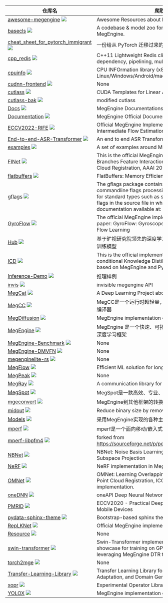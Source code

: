 | 仓库名 | 爬取的简介 |
|-------|-----------|
| [awesome-megengine](https://github.com/MegEngine/awesome-megengine) <a href='https://github.com/MegEngine/awesome-megengine'><img src='https://img.shields.io/github/stars/MegEngine/awesome-megengine?style=social' /></a> | Awesome Resources about MegEngine |
| [basecls](https://github.com/MegEngine/basecls) <a href='https://github.com/MegEngine/basecls'><img src='https://img.shields.io/github/stars/MegEngine/basecls?style=social' /></a> | A codebase & model zoo for pretrained backbone based on MegEngine. |
| [cheat_sheet_for_pytorch_immigrant](https://github.com/MegEngine/cheat_sheet_for_pytorch_immigrant) <a href='https://github.com/MegEngine/cheat_sheet_for_pytorch_immigrant'><img src='https://img.shields.io/github/stars/MegEngine/cheat_sheet_for_pytorch_immigrant?style=social' /></a> | 一份给从 PyTorch 迁移过来的用户的小抄 |
| [cpp_redis](https://github.com/MegEngine/cpp_redis) <a href='https://github.com/MegEngine/cpp_redis'><img src='https://img.shields.io/github/stars/MegEngine/cpp_redis?style=social' /></a> | C++11 Lightweight Redis client: async, thread-safe, no dependency, pipelining, multi-platform |
| [cpuinfo](https://github.com/MegEngine/cpuinfo) <a href='https://github.com/MegEngine/cpuinfo'><img src='https://img.shields.io/github/stars/MegEngine/cpuinfo?style=social' /></a> | CPU INFOrmation library (x86/x86-64/ARM/ARM64, Linux/Windows/Android/macOS/iOS) |
| [cudnn-frontend](https://github.com/MegEngine/cudnn-frontend) <a href='https://github.com/MegEngine/cudnn-frontend'><img src='https://img.shields.io/github/stars/MegEngine/cudnn-frontend?style=social' /></a> | None |
| [cutlass](https://github.com/MegEngine/cutlass) <a href='https://github.com/MegEngine/cutlass'><img src='https://img.shields.io/github/stars/MegEngine/cutlass?style=social' /></a> | CUDA Templates for Linear Algebra Subroutines |
| [cutlass-bak](https://github.com/MegEngine/cutlass-bak) <a href='https://github.com/MegEngine/cutlass-bak'><img src='https://img.shields.io/github/stars/MegEngine/cutlass-bak?style=social' /></a> | modified cutlass |
| [Docs](https://github.com/MegEngine/Docs) <a href='https://github.com/MegEngine/Docs'><img src='https://img.shields.io/github/stars/MegEngine/Docs?style=social' /></a> | MegEngine Documentations |
| [Documentation](https://github.com/MegEngine/Documentation) <a href='https://github.com/MegEngine/Documentation'><img src='https://img.shields.io/github/stars/MegEngine/Documentation?style=social' /></a> | MegEngine Official Documentation |
| [ECCV2022-RIFE](https://github.com/MegEngine/ECCV2022-RIFE) <a href='https://github.com/MegEngine/ECCV2022-RIFE'><img src='https://img.shields.io/github/stars/MegEngine/ECCV2022-RIFE?style=social' /></a> | Official MegEngine Implementation of Real-Time Intermediate Flow Estimation for Video Frame Interpolation |
| [End-to-end-ASR-Transformer](https://github.com/MegEngine/End-to-end-ASR-Transformer) <a href='https://github.com/MegEngine/End-to-end-ASR-Transformer'><img src='https://img.shields.io/github/stars/MegEngine/End-to-end-ASR-Transformer?style=social' /></a> | An end to end ASR Transformer model training repo |
| [examples](https://github.com/MegEngine/examples) <a href='https://github.com/MegEngine/examples'><img src='https://img.shields.io/github/stars/MegEngine/examples?style=social' /></a> | A set of examples around MegEngine |
| [FINet](https://github.com/MegEngine/FINet) <a href='https://github.com/MegEngine/FINet'><img src='https://img.shields.io/github/stars/MegEngine/FINet?style=social' /></a> | This is the official MegEngine implementation of FINet: Dual Branches Feature Interaction for Partial-to-Partial Point Cloud Registration, AAAI 2022 |
| [flatbuffers](https://github.com/MegEngine/flatbuffers) <a href='https://github.com/MegEngine/flatbuffers'><img src='https://img.shields.io/github/stars/MegEngine/flatbuffers?style=social' /></a> | FlatBuffers: Memory Efficient Serialization Library |
| [gflags](https://github.com/MegEngine/gflags) <a href='https://github.com/MegEngine/gflags'><img src='https://img.shields.io/github/stars/MegEngine/gflags?style=social' /></a> | The gflags package contains a C++ library that implements commandline flags processing. It includes built-in support for standard types such as string and the ability to define flags in the source file in which they are used. Online documentation available at: |
| [GyroFlow](https://github.com/MegEngine/GyroFlow) <a href='https://github.com/MegEngine/GyroFlow'><img src='https://img.shields.io/github/stars/MegEngine/GyroFlow?style=social' /></a> | The official MegEngine implementation of the ICCV 2021 paper: GyroFlow: Gyroscope-Guided Unsupervised Optical Flow Learning |
| [Hub](https://github.com/MegEngine/Hub) <a href='https://github.com/MegEngine/Hub'><img src='https://img.shields.io/github/stars/MegEngine/Hub?style=social' /></a> | 基于旷视研究院领先的深度学习算法，提供满足多业务场景的预训练模型 |
| [ICD](https://github.com/MegEngine/ICD) <a href='https://github.com/MegEngine/ICD'><img src='https://img.shields.io/github/stars/MegEngine/ICD?style=social' /></a> | This is the official implementation of the paper "Instance-conditional Knowledge Distillation for Object Detection", based on MegEngine and Pytorch. |
| [Inference-Demo](https://github.com/MegEngine/Inference-Demo) <a href='https://github.com/MegEngine/Inference-Demo'><img src='https://img.shields.io/github/stars/MegEngine/Inference-Demo?style=social' /></a> | 推理样例 |
| [invis](https://github.com/MegEngine/invis) <a href='https://github.com/MegEngine/invis'><img src='https://img.shields.io/github/stars/MegEngine/invis?style=social' /></a> | invisible megengine API |
| [MegCat](https://github.com/MegEngine/MegCat) <a href='https://github.com/MegEngine/MegCat'><img src='https://img.shields.io/github/stars/MegEngine/MegCat?style=social' /></a> | A Deep Learning Project about cats. |
| [MegCC](https://github.com/MegEngine/MegCC) <a href='https://github.com/MegEngine/MegCC'><img src='https://img.shields.io/github/stars/MegEngine/MegCC?style=social' /></a> | MegCC是一个运行时超轻量，高效，移植简单的深度学习模型编译器 |
| [MegDiffusion](https://github.com/MegEngine/MegDiffusion) <a href='https://github.com/MegEngine/MegDiffusion'><img src='https://img.shields.io/github/stars/MegEngine/MegDiffusion?style=social' /></a> | MegEngine implementation of Diffusion Models. |
| [MegEngine](https://github.com/MegEngine/MegEngine) <a href='https://github.com/MegEngine/MegEngine'><img src='https://img.shields.io/github/stars/MegEngine/MegEngine?style=social' /></a> | MegEngine 是一个快速、可拓展、易于使用且支持自动求导的深度学习框架 |
| [MegEngine-Benchmark](https://github.com/MegEngine/MegEngine-Benchmark) <a href='https://github.com/MegEngine/MegEngine-Benchmark'><img src='https://img.shields.io/github/stars/MegEngine/MegEngine-Benchmark?style=social' /></a> | None |
| [MegEngine-DMVFN](https://github.com/MegEngine/MegEngine-DMVFN) <a href='https://github.com/MegEngine/MegEngine-DMVFN'><img src='https://img.shields.io/github/stars/MegEngine/MegEngine-DMVFN?style=social' /></a> | None |
| [megenginelite-rs](https://github.com/MegEngine/megenginelite-rs) <a href='https://github.com/MegEngine/megenginelite-rs'><img src='https://img.shields.io/github/stars/MegEngine/megenginelite-rs?style=social' /></a> | None |
| [MegFlow](https://github.com/MegEngine/MegFlow) <a href='https://github.com/MegEngine/MegFlow'><img src='https://img.shields.io/github/stars/MegEngine/MegFlow?style=social' /></a> | Efficient ML solution for long-tailed demands. |
| [MegPeak](https://github.com/MegEngine/MegPeak) <a href='https://github.com/MegEngine/MegPeak'><img src='https://img.shields.io/github/stars/MegEngine/MegPeak?style=social' /></a> | None |
| [MegRay](https://github.com/MegEngine/MegRay) <a href='https://github.com/MegEngine/MegRay'><img src='https://img.shields.io/github/stars/MegEngine/MegRay?style=social' /></a> | A communication library for deep learning |
| [MegSpot](https://github.com/MegEngine/MegSpot) <a href='https://github.com/MegEngine/MegSpot'><img src='https://img.shields.io/github/stars/MegEngine/MegSpot?style=social' /></a> | MegSpot是一款高效、专业、跨平台的图片&视频对比应用 |
| [mgeconvert](https://github.com/MegEngine/mgeconvert) <a href='https://github.com/MegEngine/mgeconvert'><img src='https://img.shields.io/github/stars/MegEngine/mgeconvert?style=social' /></a> | MegEngine到其他框架的转换器 |
| [midout](https://github.com/MegEngine/midout) <a href='https://github.com/MegEngine/midout'><img src='https://img.shields.io/github/stars/MegEngine/midout?style=social' /></a> | Reduce binary size by removing code blocks |
| [Models](https://github.com/MegEngine/Models) <a href='https://github.com/MegEngine/Models'><img src='https://img.shields.io/github/stars/MegEngine/Models?style=social' /></a> | 采用MegEngine实现的各种主流深度学习模型 |
| [mperf](https://github.com/MegEngine/mperf) <a href='https://github.com/MegEngine/mperf'><img src='https://img.shields.io/github/stars/MegEngine/mperf?style=social' /></a> | mperf是一个面向移动/嵌入式平台的算子性能调优工具箱 |
| [mperf-libpfm4](https://github.com/MegEngine/mperf-libpfm4) <a href='https://github.com/MegEngine/mperf-libpfm4'><img src='https://img.shields.io/github/stars/MegEngine/mperf-libpfm4?style=social' /></a> | forked from https://sourceforge.net/p/perfmon2/libpfm4/ci/master/tree/ |
| [NBNet](https://github.com/MegEngine/NBNet) <a href='https://github.com/MegEngine/NBNet'><img src='https://img.shields.io/github/stars/MegEngine/NBNet?style=social' /></a> | NBNet: Noise Basis Learning for Image Denoising with Subspace Projection |
| [NeRF](https://github.com/MegEngine/NeRF) <a href='https://github.com/MegEngine/NeRF'><img src='https://img.shields.io/github/stars/MegEngine/NeRF?style=social' /></a> | NeRF implementation in MegEngine |
| [OMNet](https://github.com/MegEngine/OMNet) <a href='https://github.com/MegEngine/OMNet'><img src='https://img.shields.io/github/stars/MegEngine/OMNet?style=social' /></a> | OMNet: Learning Overlapping Mask for Partial-to-Partial Point Cloud Registration, ICCV 2021, MegEngine implementation. |
| [oneDNN](https://github.com/MegEngine/oneDNN) <a href='https://github.com/MegEngine/oneDNN'><img src='https://img.shields.io/github/stars/MegEngine/oneDNN?style=social' /></a> | oneAPI Deep Neural Network Library (oneDNN) |
| [PMRID](https://github.com/MegEngine/PMRID) <a href='https://github.com/MegEngine/PMRID'><img src='https://img.shields.io/github/stars/MegEngine/PMRID?style=social' /></a> | ECCV2020 - Practical Deep Raw Image Denoising on Mobile Devices |
| [pydata-sphinx-theme](https://github.com/MegEngine/pydata-sphinx-theme) <a href='https://github.com/MegEngine/pydata-sphinx-theme'><img src='https://img.shields.io/github/stars/MegEngine/pydata-sphinx-theme?style=social' /></a> | Bootstrap-based sphinx theme from the PyData community |
| [RepLKNet](https://github.com/MegEngine/RepLKNet) <a href='https://github.com/MegEngine/RepLKNet'><img src='https://img.shields.io/github/stars/MegEngine/RepLKNet?style=social' /></a> | Official MegEngine implementation of RepLKNet |
| [Resource](https://github.com/MegEngine/Resource) <a href='https://github.com/MegEngine/Resource'><img src='https://img.shields.io/github/stars/MegEngine/Resource?style=social' /></a> | None |
| [swin-transformer](https://github.com/MegEngine/swin-transformer) <a href='https://github.com/MegEngine/swin-transformer'><img src='https://img.shields.io/github/stars/MegEngine/swin-transformer?style=social' /></a> | Swin-Transformer implementation in MegEngine. This is a showcase for training on GPU with less memory by leveraging MegEngine DTR technique. |
| [torch2mge](https://github.com/MegEngine/torch2mge) <a href='https://github.com/MegEngine/torch2mge'><img src='https://img.shields.io/github/stars/MegEngine/torch2mge?style=social' /></a> | None |
| [Transfer-Learning-Library](https://github.com/MegEngine/Transfer-Learning-Library) <a href='https://github.com/MegEngine/Transfer-Learning-Library'><img src='https://img.shields.io/github/stars/MegEngine/Transfer-Learning-Library?style=social' /></a> | Transfer Learning Library for Domain Adaptation, Task Adaptation, and Domain Generalization |
| [xopr](https://github.com/MegEngine/xopr) <a href='https://github.com/MegEngine/xopr'><img src='https://img.shields.io/github/stars/MegEngine/xopr?style=social' /></a> | Experimental Operator Library for MegEngine |
| [YOLOX](https://github.com/MegEngine/YOLOX) <a href='https://github.com/MegEngine/YOLOX'><img src='https://img.shields.io/github/stars/MegEngine/YOLOX?style=social' /></a> | MegEngine implementation of YOLOX |
